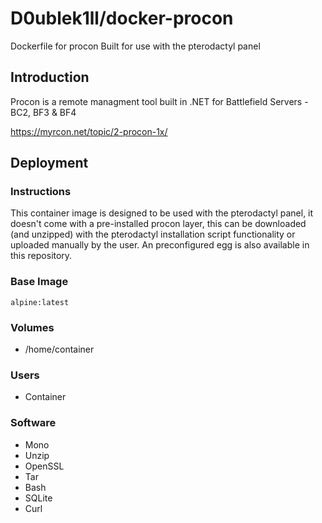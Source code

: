 # D0ublek1ll/docker-procon
Dockerfile for procon
Built for use with the pterodactyl panel

## Introduction
Procon is a remote managment tool built in .NET for Battlefield Servers - BC2, BF3 & BF4

https://myrcon.net/topic/2-procon-1x/

## Deployment

### Instructions
This container image is designed to be used with the pterodactyl panel, it doesn't come with a pre-installed procon layer, this can be downloaded (and unzipped) with the pterodactyl installation script functionality or uploaded manually by the user.
An preconfigured egg is also available in this repository.

### Base Image
`alpine:latest`

### Volumes
 - /home/container

### Users
- Container

### Software
 - Mono
 - Unzip
 - OpenSSL
 - Tar
 - Bash
 - SQLite
 - Curl
